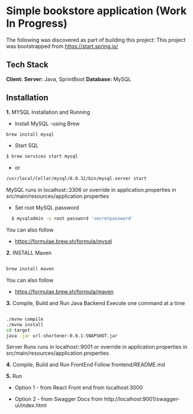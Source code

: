 # Simple bookstore application (Work In Progress) 
The following was discovered as part of building this project:
This project was bootstrapped from https://start.spring.io/
## Tech Stack

**Client:**
**Server:** Java, SprintBoot
**Database:** MySQL
## Installation

**1.** MYSQL Installation and Running
* Install MySQL -using Brew
```bash
brew install mysql
```
* Start SQL 
```bash
$ brew services start mysql 
```
* or 
```bash
/usr/local/Cellar/mysql/8.0.32/bin/mysql.server start
```
MySQL runs in localhost::3306 or override in application.properties in src/main/resources/application.properties

* Set root MySQL password
```bash
  $ mysqladmin -u root password 'secretpassword'
```
You can also follow
* https://formulae.brew.sh/formula/mysql

**2.** INSTALL Maven
```bash

brew install maven
```
You can also follow
* https://formulae.brew.sh/formula/maven

**3.** Compile, Build and Run Java Backend
Execute one command at a time
```bash

./mvnw compile
./mvnw install
cd target
java -jar url-shortener-0.0.1-SNAPSHOT.jar
```
Server Runs runs in localhost::9001 or override in application.properties in src/main/resources/application.properties

**4.** Compile, Build and Run FrontEnd
Follow  frontend/README.md

**5.** Run 
* Option 1 - from React Front end  from localhost:3000

* Option 2 - from Swagger Docs from http://localhost:9001/swagger-ui/index.html








